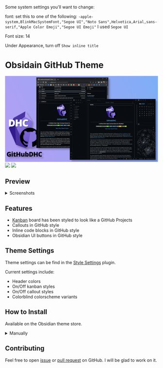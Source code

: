Some system settings you'll want to change:

font:  set this to one of the following:
`-apple-system,BlinkMacSystemFont,"Segoe UI","Noto Sans",Helvetica,Arial,sans-serif,"Apple Color Emoji","Segoe UI Emoji"`
I used `Segoe UI`

Font size: 14

Under Appearance, turn off `Show inline title`

# Obsidain GitHub Theme
![Promo](/imgs/promo.png)
![](https://img.shields.io/badge/downloads-2400%2B-7ee787?style=for-the-badge&labelColor=21262d)
[![](https://img.shields.io/badge/Obsidian%20October%202022-Runner%20Up-7b6cd9?style=for-the-badge&logo=obsidian&labelColor=21262d)](https://forum.obsidian.md/t/obsidian-october-2022-winners/49087#new-theme-2)

## Preview
<details><summary> Screenshots </summary>
<p>

![Screenshot-1](/imgs/screenshots/note.png)

![Screenshot-2](/imgs/screenshots/note-2.png)

![Screenshot-3](/imgs/screenshots/command-palette.png)

![Kanban](/imgs/screenshots/kanban-plugin.png)

</p>
</details>

## Features
 - [Kanban](https://github.com/mgmeyers/obsidian-kanban) board has been styled to look like a GitHub Projects
 - Callouts in GitHub style
 - Inline code blocks in GitHub style
 - Obsidian UI buttons in GitHub style

## Theme Settings
Theme settings can be find in the [Style Settings](https://github.com/mgmeyers/obsidian-style-settings) plugin.

Current settings include:
- Header colors
- On/Off kanban styles
- On/Off callout styles
- Colorblind colorscheme variants

## How to Install
Available on the Obsidian theme store.

<details><summary> Manually </summary>
<p>

1. Download `theme.css` and `manifest.json` files from latest [release](https://github.com/krios2146/obsidian-github/releases/)
2. Go to **/your_vault/.obsidian/themes/** and create folder for theme files
3. Paste downloaded theme files into created folder
4. In Obsidian go to Settings -> Appearance -> select GitHub theme in dropdown menu

</p>
</details>

## Contributing
Feel free to open [issue](https://github.com/krios2146/obsidian-github/issues) or [pull request](https://github.com/krios2146/obsidian-github/pulls) on GitHub. I will be glad to work on it.
